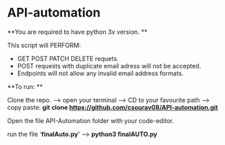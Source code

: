 # API-automation

**You are required to have python 3x version.
**

This script will PERFORM: 

- GET POST PATCH DELETE requets.
- POST requests with duplicate email adress will not be accepted.
- Endpoints will not allow any invalid email address formats.

**To run: 
**

Clone the repo. --> open your terminal --> CD to your favourite path --> 
copy paste: **git clone https://github.com/csourav08/API-automation.git**

Open the file API-Automation folder with your code-editor.

run the file '**finalAuto.py**' --> **python3 finalAUTO.py**
